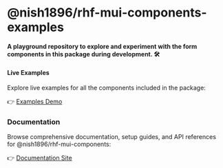 # @nish1896/rhf-mui-components-examples

**A playground repository to explore and experiment with the form components in this package during development. 🛠️**

#### Live Examples
Explore live examples for all the components included in the package:

👉 [Examples Demo](https://rhf-mui-components-examples.netlify.app/)

### Documentation
Browse comprehensive documentation, setup guides, and API references for @nish1896/rhf-mui-components:

👉 [Documentation Site](https://rhf-mui-components.netlify.app)